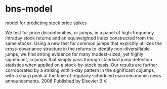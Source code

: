 # bns-model
model for predicting stock price spikes

We test for price discontinuities, or jumps, in a panel of high-frequency intraday stock returns and an equiweighted
index constructed from the same stocks. Using a new test for common jumps that explicitly utilizes the cross-covariance
structure in the returns to identify non-diversifiable jumps, we find strong evidence for many modest-sized, yet highly
significant, cojumps that simply pass through standard jump detection statistics when applied on a stock-by-stock basis.
Our results are further corroborated by a striking within-day pattern in the significant cojumps, with a sharp peak at the
time of regularly scheduled macroeconomic news announcements.
2008 Published by Elsevier B.V.
